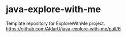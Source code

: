# java-explore-with-me
Template repository for ExploreWithMe project.
https://github.com/AldarU/java-explore-with-me/pull/6
